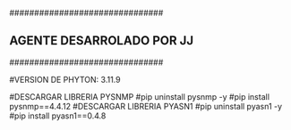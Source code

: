 ###############################
## AGENTE DESARROLADO POR JJ ##
###############################

#VERSION DE PHYTON: 3.11.9

#DESCARGAR LIBRERIA PYSNMP
#pip uninstall pysnmp -y
#pip install pysnmp==4.4.12
#DESCARGAR LIBRERIA PYASN1
#pip uninstall pyasn1 -y
#pip install pyasn1==0.4.8